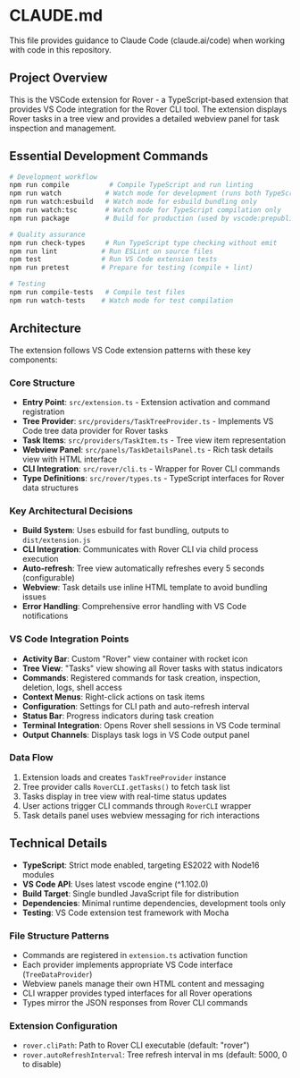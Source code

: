 # CLAUDE.md

This file provides guidance to Claude Code (claude.ai/code) when working with code in this repository.

## Project Overview

This is the VSCode extension for Rover - a TypeScript-based extension that provides VS Code integration for the Rover CLI tool. The extension displays Rover tasks in a tree view and provides a detailed webview panel for task inspection and management.

## Essential Development Commands

```bash
# Development workflow
npm run compile          # Compile TypeScript and run linting
npm run watch           # Watch mode for development (runs both TypeScript watch and esbuild watch)
npm run watch:esbuild   # Watch mode for esbuild bundling only
npm run watch:tsc       # Watch mode for TypeScript compilation only
npm run package         # Build for production (used by vscode:prepublish)

# Quality assurance
npm run check-types     # Run TypeScript type checking without emit
npm run lint           # Run ESLint on source files
npm test               # Run VS Code extension tests
npm run pretest        # Prepare for testing (compile + lint)

# Testing
npm run compile-tests   # Compile test files
npm run watch-tests    # Watch mode for test compilation
```

## Architecture

The extension follows VS Code extension patterns with these key components:

### Core Structure
- **Entry Point**: `src/extension.ts` - Extension activation and command registration
- **Tree Provider**: `src/providers/TaskTreeProvider.ts` - Implements VS Code tree data provider for Rover tasks
- **Task Items**: `src/providers/TaskItem.ts` - Tree view item representation
- **Webview Panel**: `src/panels/TaskDetailsPanel.ts` - Rich task details view with HTML interface
- **CLI Integration**: `src/rover/cli.ts` - Wrapper for Rover CLI commands
- **Type Definitions**: `src/rover/types.ts` - TypeScript interfaces for Rover data structures

### Key Architectural Decisions
- **Build System**: Uses esbuild for fast bundling, outputs to `dist/extension.js`
- **CLI Integration**: Communicates with Rover CLI via child process execution
- **Auto-refresh**: Tree view automatically refreshes every 5 seconds (configurable)
- **Webview**: Task details use inline HTML template to avoid bundling issues
- **Error Handling**: Comprehensive error handling with VS Code notifications

### VS Code Integration Points
- **Activity Bar**: Custom "Rover" view container with rocket icon
- **Tree View**: "Tasks" view showing all Rover tasks with status indicators  
- **Commands**: Registered commands for task creation, inspection, deletion, logs, shell access
- **Context Menus**: Right-click actions on task items
- **Configuration**: Settings for CLI path and auto-refresh interval
- **Status Bar**: Progress indicators during task creation
- **Terminal Integration**: Opens Rover shell sessions in VS Code terminal
- **Output Channels**: Displays task logs in VS Code output panel

### Data Flow
1. Extension loads and creates `TaskTreeProvider` instance
2. Tree provider calls `RoverCLI.getTasks()` to fetch task list
3. Tasks display in tree view with real-time status updates
4. User actions trigger CLI commands through `RoverCLI` wrapper
5. Task details panel uses webview messaging for rich interactions

## Technical Details

- **TypeScript**: Strict mode enabled, targeting ES2022 with Node16 modules
- **VS Code API**: Uses latest vscode engine (^1.102.0)
- **Build Target**: Single bundled JavaScript file for distribution
- **Dependencies**: Minimal runtime dependencies, development tools only
- **Testing**: VS Code extension test framework with Mocha

### File Structure Patterns
- Commands are registered in `extension.ts` activation function
- Each provider implements appropriate VS Code interface (`TreeDataProvider`)
- Webview panels manage their own HTML content and messaging
- CLI wrapper provides typed interfaces for all Rover operations
- Types mirror the JSON responses from Rover CLI commands

### Extension Configuration
- `rover.cliPath`: Path to Rover CLI executable (default: "rover")
- `rover.autoRefreshInterval`: Tree refresh interval in ms (default: 5000, 0 to disable)